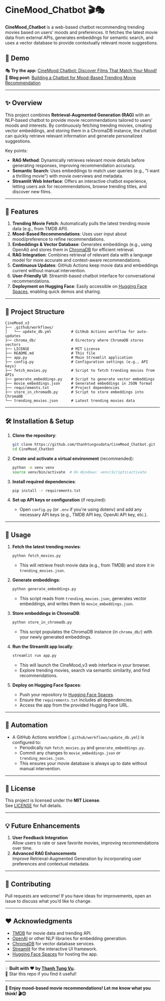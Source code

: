 # CineMood_Chatbot 🎬🎭

**CineMood_Chatbot** is a web-based chatbot recommending trending movies based on users' moods and preferences. It fetches the latest movie data from external APIs, generates embeddings for semantic search, and uses a vector database to provide contextually relevant movie suggestions.


## 🚀 Demo

🎭 **Try the app:** [CineMood Chatbot: Discover Films That Match Your Mood!](https://huggingface.co/spaces/thanhtungvudata/CineMood_Chatbot)  
📝 **Blog post:** [Building a Chatbot for Mood-Based Trending Movie Recommendation](https://medium.com/@tungvu_37498/building-a-chatbot-for-mood-based-trending-movie-recommendation-58db1c1fc8ed)

---

## ✨ Overview
This project combines **Retrieval-Augmented Generation (RAG)** with an NLP-based chatbot to provide movie recommendations tailored to users’ moods and interests. By continuously fetching trending movies, creating vector embeddings, and storing them in a ChromaDB instance, the chatbot can quickly retrieve relevant information and generate personalized suggestions.

Key points:

- **RAG Method**: Dynamically retrieves relevant movie details before generating responses, improving recommendation accuracy.
- **Semantic Search**: Uses embeddings to match user queries (e.g., "I want a thrilling movie") with movie overviews and metadata.
- **Streamlit Web Interface**: Offers an interactive chatbot experience, letting users ask for recommendations, browse trending titles, and discover new films.

---

## 🚀 Features

1. **Trending Movie Fetch**: Automatically pulls the latest trending movie data (e.g., from TMDB API).  
2. **Mood-Based Recommendations**: Uses user input about mood/preference to refine recommendations.  
3. **Embeddings & Vector Database**: Generates embeddings (e.g., using OpenAI) and stores them in [ChromaDB](https://docs.trychroma.com/) for efficient retrieval.  
4. **RAG Integration**: Combines retrieval of relevant data with a language model for more accurate and context-aware recommendations.  
5. **Continuous Updates**: GitHub Actions keep movie data and embeddings current without manual intervention.  
6. **User-Friendly UI**: Streamlit-based chatbot interface for conversational recommendations.  
7. **Deployment on Hugging Face**: Easily accessible on [Hugging Face Spaces](https://huggingface.co/spaces/), enabling quick demos and sharing.

---

## 📂 Project Structure
```
CineMood_v3
├── .github/workflows/
│   └── update_db.yml         # GitHub Actions workflow for auto-updates
├── chroma_db/                # Directory where ChromaDB stores vectors
├── LICENSE                   # MIT License
├── README.md                 # This file
├── app.py                    # Main Streamlit application
├── config.py                 # Configuration settings (e.g., API keys)
├── fetch_movies.py           # Script to fetch trending movies from APIs
├── generate_embeddings.py    # Script to generate vector embeddings
├── movie_embeddings.json     # Generated embeddings in JSON format
├── requirements.txt          # Project dependencies
├── store_in_chromadb.py      # Script to store embeddings into ChromaDB
└── trending_movies.json      # Latest trending movies data
```

---

## 🛠 Installation & Setup

1. **Clone the repository**:
   ```bash
   git clone https://github.com/thanhtungvudata/CineMood_Chatbot.git
   cd CineMood_Chatbot
   ```

2. **Create and activate a virtual environment** (recommended):
   ```bash
   python -m venv venv
   source venv/bin/activate  # On Windows: venv\Scripts\activate
   ```

3. **Install required dependencies**:
   ```bash
   pip install -r requirements.txt
   ```

4. **Set up API keys or configuration** (if required):
   - Open `config.py` (or `.env` if you're using dotenv) and add any necessary API keys (e.g., TMDB API key, OpenAI API key, etc.).

---

## 🏃 Usage

1. **Fetch the latest trending movies**:
   ```bash
   python fetch_movies.py
   ```
   - This will retrieve fresh movie data (e.g., from TMDB) and store it in `trending_movies.json`.

2. **Generate embeddings**:
   ```bash
   python generate_embeddings.py
   ```
   - This script reads from `trending_movies.json`, generates vector embeddings, and writes them to `movie_embeddings.json`.

3. **Store embeddings in ChromaDB**:
   ```bash
   python store_in_chromadb.py
   ```
   - This script populates the ChromaDB instance (in `chroma_db/`) with your newly generated embeddings.

4. **Run the Streamlit app locally**:
   ```bash
   streamlit run app.py
   ```
   - This will launch the CineMood_v3 web interface in your browser.  
   - Explore trending movies, search via semantic similarity, and find recommendations.

5. **Deploy on Hugging Face Spaces**:
   - Push your repository to [Hugging Face Spaces](https://huggingface.co/spaces/).
   - Ensure the `requirements.txt` includes all dependencies.
   - Access the app from the provided Hugging Face URL.

---

## 🤖 Automation
- A GitHub Actions workflow (`.github/workflows/update_db.yml`) is configured to:
  - Periodically run `fetch_movies.py` and `generate_embeddings.py`.
  - Commit any changes to `movie_embeddings.json` or `trending_movies.json`.
  - This ensures your movie database is always up to date without manual intervention.

---

## 📜 License
This project is licensed under the **MIT License**.  
See [LICENSE](LICENSE) for full details.

---

## 💡 Future Enhancements
1. **User Feedback Integration**  
   Allow users to rate or save favorite movies, improving recommendations over time.
2. **Advanced RAG Enhancements**  
   Improve Retrieval-Augmented Generation by incorporating user preferences and contextual metadata.

---

## 🙌 Contributing
Pull requests are welcome! If you have ideas for improvements, open an issue to discuss what you’d like to change.

---

## ❤️ Acknowledgments
- [TMDB](https://www.themoviedb.org/) for movie data and trending API.
- [OpenAI](https://platform.openai.com/) or other NLP libraries for embedding generation.
- [ChromaDB](https://docs.trychroma.com/) for vector database services.
- [Streamlit](https://streamlit.io/) for the interactive UI framework.
- [Hugging Face Spaces](https://huggingface.co/spaces/) for hosting the app.

---

💡 **Built with ❤️ by [Thanh Tung Vu](https://thanhtungvudata.github.io/).**  
🌟 Star this repo if you find it useful!

---

🚀 **Enjoy mood-based movie recommendations! Let me know what you think! 🎬😊**

